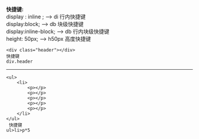 **快捷键:**<br> display : inline ; --> di 行内快捷键<br> display:block; --> db 块级快捷键<br> display:inline-block; --> db 行内块级快捷键 <br>  height: 50px; --> h50px 高度快捷键 


```
<div class="header"></div>
快捷键
div.header  
```

---

```
<ul>
    <li>
        <p></p>
        <p></p>
        <p></p>
        <p></p>
        <p></p>
    </li>
</ul>
 快捷键 
ul>li>p*5
```

